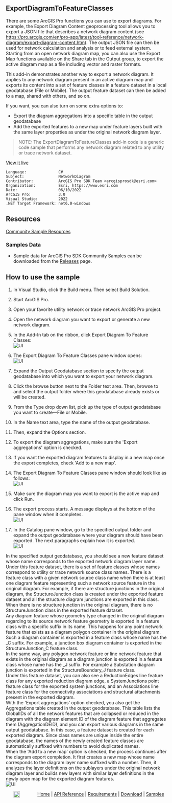 ## ExportDiagramToFeatureClasses

<!-- TODO: Write a brief abstract explaining this sample -->
There are some ArcGIS Pro functions you can use to export diagrams. For example, the Export Diagram Content geoprocessing tool allows you to export a JSON file that describes a network diagram content (see https://pro.arcgis.com/en/pro-app/latest/tool-reference/network-diagram/export-diagram-content.htm). The output JSON file can then be used for network calculation and analysis or to feed external system.   
Starting from an open network diagram map, you can also use the Export Map functions available on the Share tab in the Output group, to export the active diagram map as a file including vector and raster formats.  
  
This add-in demonstrates another way to export a network diagram. It applies to any network diagram present in an active diagram map and exports its content into a set of feature classes in a feature dataset in a local geodatabase (File or Mobile). The output feature dataset can then be added to a map, shared with others, and so on.  
  
If you want, you can also turn on some extra options to:  
- Export the diagram aggregations into a specific table in the output geodatabase  
- Add the exported features to a new map under feature layers built with the same layer properties as under the original network diagram layer.  
  
> NOTE: The ExportDiagramToFeatureClasses add-in code is a generic code sample that performs any network diagram related to any utility or trace network dataset.  
  


<a href="https://pro.arcgis.com/en/pro-app/sdk/" target="_blank">View it live</a>

<!-- TODO: Fill this section below with metadata about this sample-->
```
Language:              C#
Subject:               NetworkDiagram
Contributor:           ArcGIS Pro SDK Team <arcgisprosdk@esri.com>
Organization:          Esri, https://www.esri.com
Date:                  06/10/2022
ArcGIS Pro:            3.0
Visual Studio:         2022
.NET Target Framework: net6.0-windows
```

## Resources

[Community Sample Resources](https://github.com/Esri/arcgis-pro-sdk-community-samples#resources)

### Samples Data

* Sample data for ArcGIS Pro SDK Community Samples can be downloaded from the [Releases](https://github.com/Esri/arcgis-pro-sdk-community-samples/releases) page.  

## How to use the sample
<!-- TODO: Explain how this sample can be used. To use images in this section, create the image file in your sample project's screenshots folder. Use relative url to link to this image using this syntax: ![My sample Image](FacePage/SampleImage.png) -->
1. In Visual Studio, click the Build menu. Then select Build Solution.    
1. Start ArcGIS Pro.    
1. Open your favorite utility network or trace network ArcGIS Pro project.  
1. Open the network diagram you want to export or generate a new network diagram.  
1. In the Add-In tab on the ribbon, click Export Diagram To Feature Classes:  
![UI](Screenshots/ExportDiagramToFeatureClassesButton.png)  
  
1. The Export Diagram To Feature Classes pane window opens:  
![UI](Screenshots/ExportDiagramToFeatureClassesPaneWindow1.png)  
  
1. Expand the Output Geodatabase section to specify the output geodatabase into which you want to export your network diagram.  
1. Click the browse button next to the Folder text area. Then, browse to and select the output folder where this geodatabase already exists or will be created.  
1. From the Type drop down list, pick up the type of output geodatabase you want to create—File or Mobile.  
1. In the Name text area, type the name of the output geodatabase.  
1. Then, expand the Options section.  
1. To export the diagram aggregations, make sure the 'Export aggregations' option is checked.  
1. If you want the exported diagram features to display in a new map once the export completes, check 'Add to a new map'.  
1. The Export Diagram To Feature Classes pane window should look like as follows:  
![UI](Screenshots/ExportDiagramToFeatureClassesPaneWindow2.png)  
  
1. Make sure the diagram map you want to export is the active map and click Run.  
1. The export process starts. A message displays at the bottom of the pane window when it completes.  
![UI](Screenshots/ExportDiagramToFeatureClassesPaneWindow2.png)  
  
1. In the Catalog pane window, go to the specified output folder and expand the output geodatabase where your diagram should have been exported. The next paragraphs explain how it is exported.  
![UI](Screenshots/ExportDiagramToFeatureClasses_OutputFC.png)  
    
In the specified output geodatabase, you should see a new feature dataset whose name corresponds to the exported network diagram layer name. Under this feature dataset, there is a set of feature classes whose names correspond to utility or trace network source class names. There is a feature class with a given network source class name when there is at least one diagram feature representing such a network source feature in the original diagram. For example, if there are structure junctions in the original diagram, the StructureJunction class is created under the exported feature dataset and all the structure diagram junctions are exported in this class. When there is no structure junction in the original diagram, there is no StructureJunction class in the exported feature dataset.  
Any diagram feature whose geometry type changed in the original diagram regarding to its source network feature geometry is exported in a feature class with a specific suffix in its name. This happens for any point network feature that exists as a diagram polygon container in the original diagram. Such a diagram container is exported in a feature class whose name has the _C suffix. For example, a junction box diagram container is exported in the StructureJunction_C feature class.  
In the same way, any polygon network feature or line network feature that exists in the original diagram as a diagram junction is exported in a feature class whose name has the _J suffix. For example a Substation diagram junction is exported in the StructureBoundary_J feature class.  
Under this feature dataset, you can also see a ReductionEdges line feature class for any exported reduction diagram edge, a SystemJunctions point feature class for the exported system junctions, and an Associations line feature class for the connectivity associations and structural attachments present in the exported diagram.  
With the 'Export aggregations' option checked, you also get the Aggregations table created in the output geodatabase. This table lists the GlobalIDs of all the network features that are collapsed or reduced in the diagram with the diagram element ID of the diagram feature that aggregates them (AggregationDEID), and  you can export various diagrams in the same output geodatabase. In this case, a feature dataset is created for each exported diagram. Since class names are unique inside the entire geodatabase, the names of the newly created feature classes are automatically suffixed with numbers to avoid duplicated names.  
When the 'Add to a new map' option is checked, the process continues after the diagram export completion. It first creates a new map whose name corresponds to the diagram layer name suffixed with a number. Then, it analyzes the layer definitions on the sublayers under the original network diagram layer and builds new layers with similar layer definitions in the newly open map for the exported diagram features.  
![UI](Screenshots/ExportDiagramToFeatureClasses_AddedToAMap.png)  
  


<!-- End -->

&nbsp;&nbsp;&nbsp;&nbsp;&nbsp;&nbsp;<img src="https://esri.github.io/arcgis-pro-sdk/images/ArcGISPro.png"  alt="ArcGIS Pro SDK for Microsoft .NET Framework" height = "20" width = "20" align="top"  >
&nbsp;&nbsp;&nbsp;&nbsp;&nbsp;&nbsp;&nbsp;&nbsp;&nbsp;&nbsp;&nbsp;&nbsp;
[Home](https://github.com/Esri/arcgis-pro-sdk/wiki) | <a href="https://pro.arcgis.com/en/pro-app/latest/sdk/api-reference" target="_blank">API Reference</a> | [Requirements](https://github.com/Esri/arcgis-pro-sdk/wiki#requirements) | [Download](https://github.com/Esri/arcgis-pro-sdk/wiki#installing-arcgis-pro-sdk-for-net) | <a href="https://github.com/esri/arcgis-pro-sdk-community-samples" target="_blank">Samples</a>
